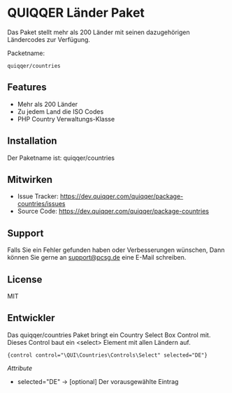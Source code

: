 
QUIQQER Länder Paket
========

Das Paket stellt mehr als 200 Länder mit seinen dazugehörigen Ländercodes zur Verfügung.

Packetname:

    quiqqer/countries


Features
--------

- Mehr als 200 Länder
- Zu jedem Land die ISO Codes
- PHP Country Verwaltungs-Klasse


Installation
------------

Der Paketname ist: quiqqer/countries


Mitwirken
----------

- Issue Tracker: https://dev.quiqqer.com/quiqqer/package-countries/issues
- Source Code: https://dev.quiqqer.com/quiqqer/package-countries


Support
-------

Falls Sie ein Fehler gefunden haben oder Verbesserungen wünschen,
Dann können Sie gerne an support@pcsg.de eine E-Mail schreiben.


License
-------

MIT


Entwickler
--------

Das quiqqer/countries Paket bringt ein Country Select Box Control mit.
Dieses Control baut ein \<select> Element mit allen Ländern auf.

    {control control="\QUI\Countries\Controls\Select" selected="DE"}


*Attribute*

- selected="DE" -> [optional] Der vorausgewählte Eintrag
